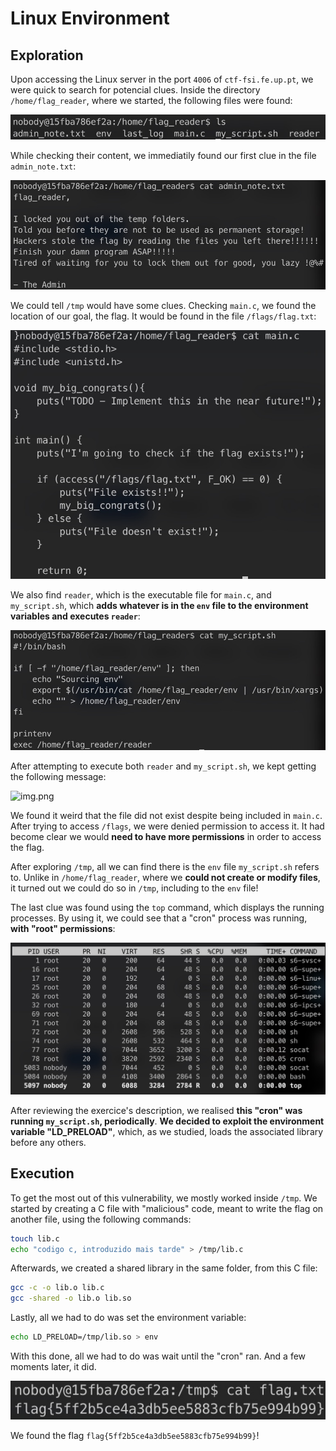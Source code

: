 # Linux Environment 

## Exploration

Upon accessing the Linux server in the port `4006` of `ctf-fsi.fe.up.pt`, we were quick to search for potencial clues. Inside the directory `/home/flag_reader`, where we started, the following files were found:

![img.png](images/env_start_files.png)

While checking their content, we immediatily found our first clue in the file `admin_note.txt`:

![img.png](images/admin_note.png)

We could tell `/tmp` would have some clues.
Checking `main.c`, we found the location of our goal, the flag. It would be found in the file `/flags/flag.txt`:

![img.png](images/env_mainc.png)

We also find `reader`, which is the executable file for `main.c`, and `my_script.sh`, which **adds whatever is in the `env` file to the environment variables and executes `reader`**:

![img.png](images/my_script.png)

After attempting to execute both `reader` and `my_script.sh`, we kept getting the following message:

![img.png](images/reader_ouput.png)

We found it weird that the file did not exist despite being included in `main.c`. After trying to access `/flags`, we were denied permission to access it. It had become clear we would **need to have more permissions** in order to access the flag. 

After exploring `/tmp`, all we can find there is the `env` file `my_script.sh` refers to. Unlike in `/home/flag_reader`, where we **could not create or modify files**, it turned out we could do so in `/tmp`, including to the `env` file! 

The last clue was found using the `top` command, which displays the running processes. By using it, we could see that a "cron" process was running, **with "root" permissions**:

![img.png](images/env_top.png)

After reviewing the exercice's description, we realised **this "cron" was running `my_script.sh`, periodically**.
**We decided to exploit the environment variable "LD_PRELOAD"**, which, as we studied, loads the associated library before any others.

## Execution 

To get the most out of this vulnerability, we mostly worked inside `/tmp`. 
We started by creating a C file with "malicious" code, meant to write the flag on another file, using the following commands:

```sh
touch lib.c
echo "codigo c, introduzido mais tarde" > /tmp/lib.c
```

Afterwards, we created a shared library in the same folder, from this C file:

```sh
gcc -c -o lib.o lib.c
gcc -shared -o lib.o lib.so
```

Lastly, all we had to do was set the environment variable:

```sh
echo LD_PRELOAD=/tmp/lib.so > env
```

With this done, all we had to do was wait until the "cron" ran. And a few moments later, it did.

![img.png](images/env_got_flag.png)

We found the flag ```flag{5ff2b5ce4a3db5ee5883cfb75e994b99}```!